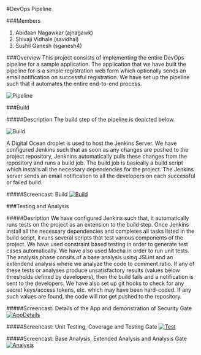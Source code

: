#DevOps Pipeline

###Members
1. Abidaan Nagawkar (ajnagawk)
2. Shivaji Vidhale (savidhal)
3. Sushil Ganesh (sganesh4)

###Overview
This project consists of implementing the entire DevOps pipeline for a sample application. The application that we have built the pipeline for is a simple registration web form which optionally sends an email notification on successful registration. We have set up the pipeline such that it automates the entire end-to-end process.

![Pipeline](https://raw.githubusercontent.com/sganesh4/RegisterForm/master/ReportImages/Pipeline.png)

###Build

#####Description
The build step of the pipeline is depicted below.

![Build](https://raw.githubusercontent.com/sganesh4/RegisterForm/master/ReportImages/Build.png)

A Digital Ocean droplet is used to host the Jenkins Server. We have configured Jenkins such that as soon as any changes are pushed to the project repository, Jenknins automatically pulls these changes from the repository and runs a build job. The build job is basically a build script which installs all the necessary dependencies for the project. The Jenkins server sends an email notification to all the developers on each successful or failed build. 

#####Screencast: Build
[![Build](http://img.youtube.com/vi/Cnm4u82uVIc/0.jpg)](https://www.youtube.com/watch?v=Cnm4u82uVIc)

###Testing and Analysis

#####Desription
We have configured Jenkins such that, it automatically runs tests on the project as an extension to the build step. Once Jenkins install all the necessary dependencies and completes all tasks listed in the build script, it runs several scripts that test various components of the project. We have used constraint based testing in order to generate test cases automatically. We have also used Mocha in order to run unit tests. The analysis phase consits of a base analysis using JSLint and an extendend analysis where we analyze the code to comment ratio. If any of these tests or analyses produce unsatisfactory results (values below thresholds defined by developers), then the build fails and a notification is sent to the developers. We have also set up git hooks to check for any secret keys/access tokens, etc. which may have been hard-coded. If any such values are found, the code will not get pushed to the repository.

#####Screencast: Details of the App and demonstration of Security Gate
[![AppDetails](http://img.youtube.com/vi/b9jQ2Wia8rw/0.jpg)](https://www.youtube.com/watch?v=b9jQ2Wia8rw)

#####Screencast: Unit Testing, Coverage and Testing Gate
[![Test](http://img.youtube.com/vi/drQ1fLJktCk/0.jpg)](https://www.youtube.com/watch?v=drQ1fLJktCk)

#####Screencast: Base Analysis, Extended Analysis and Analysis Gate
[![Analysis](http://img.youtube.com/vi/MMOrcloQWig/0.jpg)](https://www.youtube.com/watch?v=MMOrcloQWig)